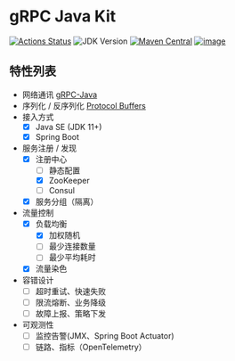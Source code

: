 # gRPC Java Kit

[![Actions Status](https://github.com/fantasticmao/grpc-java-kit/workflows/ci/badge.svg)](https://github.com/fantasticmao/grpc-java-kit/actions)
![JDK Version](https://img.shields.io/badge/JDK-11%2B-blue)
[![Maven Central](https://img.shields.io/maven-central/v/cn.fantasticmao.grpc-kit/grpc-kit-all.svg?label=Maven%20Central)](https://search.maven.org/search?q=g:%22cn.fantasticmao.grpc-kit%22)
[![image](https://img.shields.io/badge/license-MIT-green.svg)](https://github.com/fantasticmao/grpc-java-kit/blob/main/LICENSE)

## 特性列表

- 网络通讯 [gRPC-Java](https://github.com/grpc/grpc-java)
- 序列化 / 反序列化 [Protocol Buffers](https://developers.google.com/protocol-buffers/docs/overview)
- 接入方式
  - [x] Java SE (JDK 11+)
  - [x] Spring Boot
- 服务注册 / 发现
  - [x] 注册中心
    - [ ] 静态配置
    - [x] ZooKeeper
    - [ ] Consul
  - [x] 服务分组（隔离）
- 流量控制
  - [x] 负载均衡
    - [x] 加权随机
    - [ ] 最少连接数量
    - [ ] 最少平均耗时
  - [x] 流量染色
- 容错设计
  - [ ] 超时重试、快速失败
  - [ ] 限流熔断、业务降级
  - [ ] 故障上报、策略下发
- 可观测性
  - [ ] 监控告警(JMX、Spring Boot Actuator)
  - [ ] 链路、指标（OpenTelemetry）
